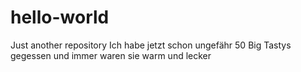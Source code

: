 # hello-world
Just another repository
Ich habe jetzt schon ungefähr 50 Big Tastys gegessen und immer waren sie warm und lecker
